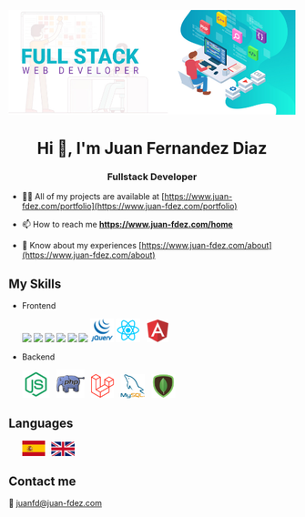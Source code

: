 
![fullstack](/images/fullstack1.jpg)

<h1 align="center">Hi 👋, I'm Juan Fernandez Diaz</h1>
<h3 align="center">Fullstack Developer</h3>

- 👨‍💻 All of my projects are available at [https://www.juan-fdez.com/portfolio](https://www.juan-fdez.com/portfolio)

- 📫 How to reach me **https://www.juan-fdez.com/home**

- 📄 Know about my experiences [https://www.juan-fdez.com/about](https://www.juan-fdez.com/about)

## My Skills

- Frontend
  <p>
    <img src="https://img.icons8.com/color/48/000000/html.png"/> 
    <img src="https://img.icons8.com/color/48/000000/css3.png"/>
    <img src="https://img.icons8.com/color/48/000000/sass.png"/>
    <img src="https://img.icons8.com/color/48/000000/bootstrap.png"/>
    <img src="https://img.icons8.com/color/48/000000/javascript--v1.png"/>
    <img src="https://img.icons8.com/color/48/000000/typescript.png"/>
    <img src="/images/jquery.png" width="42px" />
    <img src="/images/react.png" width="42px" /> &nbsp;
    <img src="/images/angular.png" width="38px" />
  </p>

- Backend
   <p>
    <img src="/images/node.png" width="48px" /> &nbsp;
    <img src="/images/php.png" width="50px" /> &nbsp;
    <img src="/images/laravel.png" width="40px" /> &nbsp;
    <img src="/images/mysql.png" width="42px" /> &nbsp;
    <img src="/images/mongo.png" width="42px" />
  </p>
  
## Languages

  <p>
    &nbsp; &nbsp; &nbsp; <img src="/images/spain.png" width="40px" /> &nbsp;
    <img src="/images/united-kingdom.png" width="41px" height="25px" /> 
  </p> 
  
## Contact me

   📧 [juanfd@juan-fdez.com](https://www.juan-fdez.com/contact)
   

